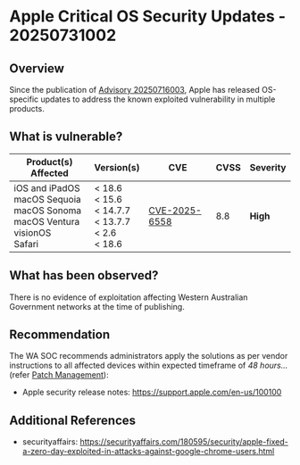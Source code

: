 # Apple Critical OS Security Updates - 20250731002

## Overview

Since the publication of [Advisory 20250716003](https://soc.cyber.wa.gov.au/advisories/20250716003-Google-Chrome-Zero-Day-Vulnerability/), Apple has released OS-specific updates to address the known exploited vulnerability in multiple products.

## What is vulnerable?

| Product(s) Affected                                                                              | Version(s)                                                           | CVE                                                             | CVSS | Severity |
| ------------------------------------------------------------------------------------------------ | -------------------------------------------------------------------- | --------------------------------------------------------------- | ---- | -------- |
| iOS and iPadOS <br> macOS Sequoia <br> macOS Sonoma <br> macOS Ventura <br> visionOS <br> Safari | < 18.6 <br> < 15.6 <br> < 14.7.7 <br> < 13.7.7<br> < 2.6 <br> < 18.6 | [CVE-2025-6558](https://nvd.nist.gov/vuln/detail/CVE-2025-6558) | 8.8  | **High** |

## What has been observed?

There is no evidence of exploitation affecting Western Australian Government networks at the time of publishing.

## Recommendation

The WA SOC recommends administrators apply the solutions as per vendor instructions to all affected devices within expected timeframe of *48 hours...* (refer [Patch Management](../guidelines/patch-management.md)):

- Apple security release notes: <https://support.apple.com/en-us/100100>

## Additional References

- securityaffairs: <https://securityaffairs.com/180595/security/apple-fixed-a-zero-day-exploited-in-attacks-against-google-chrome-users.html>
